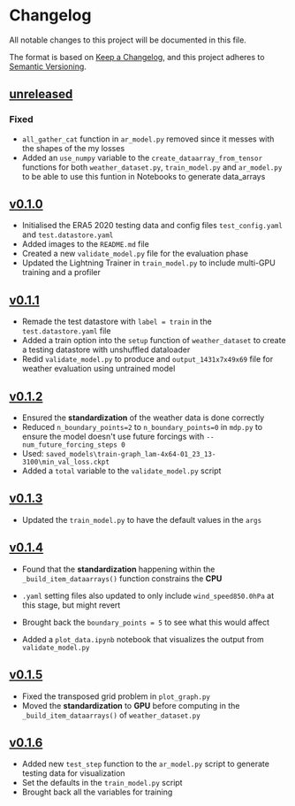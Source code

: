 # Changelog

All notable changes to this project will be documented in this file.

The format is based on [Keep a Changelog](https://keepachangelog.com/en/1.1.0/),
and this project adheres to [Semantic Versioning](https://semver.org/spec/v2.0.0.html).

## [unreleased](https://github.com/mllam/neural-lam/tree/main)

### Fixed

- `all_gather_cat` function in `ar_model.py` removed since it messes with the shapes of the my losses
- Added an `use_numpy` variable to the `create_dataarray_from_tensor` functions for both `weather_dataset.py`, `train_model.py` and `ar_model.py` to be able to use this funtion in Notebooks to generate data_arrays


## [v0.1.0](https://github.com/Divanvdb/dk-neural-lam)

- Initialised the ERA5 2020 testing data and config files `test_config.yaml` and `test.datastore.yaml`
- Added images to the `README.md` file
- Created a new `validate_model.py` file for the evaluation phase
- Updated the Lightning Trainer in `train_model.py` to include multi-GPU training and a profiler

## [v0.1.1](https://github.com/Divanvdb/dk-neural-lam)

- Remade the test datastore with `label = train` in the `test.datastore.yaml` file
- Added a train option into the `setup` function of `weather_dataset` to create a testing datastore with unshuffled dataloader
- Redid `validate_model.py` to produce and `output_1431x7x49x69` file for weather evaluation using untrained model

## [v0.1.2](https://github.com/Divanvdb/dk-neural-lam)

- Ensured the **standardization** of the weather data is done correctly
- Reduced `n_boundary_points=2` to `n_boundary_points=0` in `mdp.py` to ensure the model doesn't use future forcings with `--num_future_forcing_steps 0` 
- Used: `saved_models\train-graph_lam-4x64-01_23_13-3100\min_val_loss.ckpt`
- Added a `total` variable to the `validate_model.py` script

## [v0.1.3](https://github.com/Divanvdb/dk-neural-lam)

- Updated the `train_model.py` to have the default values in the `args`

## [v0.1.4](https://github.com/Divanvdb/dk-neural-lam)

- Found that the **standardization** happening within the `_build_item_dataarrays()` function constrains the **CPU**

- `.yaml` setting files also updated to only include `wind_speed850.0hPa` at this stage, but might revert
- Brought back the `boundary_points = 5` to see what this would affect
- Added a `plot_data.ipynb` notebook that visualizes the output from `validate_model.py`

## [v0.1.5](https://github.com/Divanvdb/dk-neural-lam)

- Fixed the transposed grid problem in `plot_graph.py`
- Moved the **standardization** to **GPU** before computing in the `_build_item_dataarrays()` of `weather_dataset.py`

## [v0.1.6](https://github.com/Divanvdb/dk-neural-lam)

- Added new `test_step` function to the `ar_model.py` script to generate testing data for visualization
- Set the defaults in the `train_model.py` script
- Brought back all the variables for training
